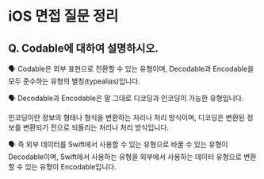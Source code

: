 # iOS 면접 질문 정리

## Q. Codable에 대하여 설명하시오.

🗣️ Codable은 외부 표현으로 전환할 수 있는 유형이며, Decodable과 Encodable을 모두 준수하는 유형의 별칭(typealias)입니다.

🗣️ Decodable과 Encodable은 말 그대로 디코딩과 인코딩이 가능한 유형입니다.

인코딩이란 정보의 형태나 형식을 변환하는 처리나 처리 방식이며, 디코딩은 변환된 정보를 변환되기 전으로 되돌리는 처리나 처리 방식입니다.

🗣️ 즉 외부 데이터를 Swift에서 사용할 수 있는 유형으로 바꿀 수 있는 유형이 Decodable이며, Swift에서 사용하는 유형을 외부에서 사용하는 데이터 유형으로 변환할 수 있는 유형이 Encodable입니다.
